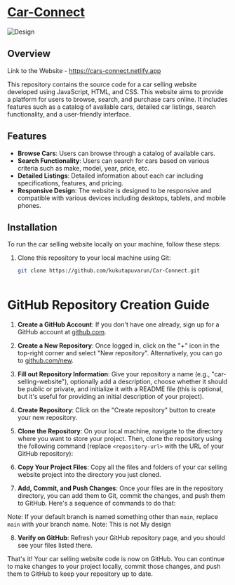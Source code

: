 # [Car-Connect](https://cars-connect.netlify.app)

![Design](https://github.com/kukutapuvarun/Car-Connect/assets/96646685/b7a26536-5d65-4fbc-a288-365bd667d4f8)


## Overview

Link to the Website - https://cars-connect.netlify.app

This repository contains the source code for a car selling website developed using JavaScript, HTML, and CSS. This website aims to provide a platform for users to browse, search, and purchase cars online. It includes features such as a catalog of available cars, detailed car listings, search functionality, and a user-friendly interface.

## Features

- **Browse Cars**: Users can browse through a catalog of available cars.
- **Search Functionality**: Users can search for cars based on various criteria such as make, model, year, price, etc.
- **Detailed Listings**: Detailed information about each car including specifications, features, and pricing.
- **Responsive Design**: The website is designed to be responsive and compatible with various devices including desktops, tablets, and mobile phones.

## Installation

To run the car selling website locally on your machine, follow these steps:

1. Clone this repository to your local machine using Git:

   ```bash
   git clone https://github.com/kukutapuvarun/Car-Connect.git



# GitHub Repository Creation Guide

1. **Create a GitHub Account**: If you don't have one already, sign up for a GitHub account at [github.com](https://github.com/).

2. **Create a New Repository**: Once logged in, click on the "+" icon in the top-right corner and select "New repository". Alternatively, you can go to [github.com/new](https://github.com/new).

3. **Fill out Repository Information**: Give your repository a name (e.g., "car-selling-website"), optionally add a description, choose whether it should be public or private, and initialize it with a README file (this is optional, but it's useful for providing an initial description of your project).

4. **Create Repository**: Click on the "Create repository" button to create your new repository.

5. **Clone the Repository**: On your local machine, navigate to the directory where you want to store your project. Then, clone the repository using the following command (replace `<repository-url>` with the URL of your GitHub repository):


6. **Copy Your Project Files**: Copy all the files and folders of your car selling website project into the directory you just cloned.

7. **Add, Commit, and Push Changes**: Once your files are in the repository directory, you can add them to Git, commit the changes, and push them to GitHub. Here's a sequence of commands to do that:


Note: If your default branch is named something other than `main`, replace `main` with your branch name.
Note: This is not My design

8. **Verify on GitHub**: Refresh your GitHub repository page, and you should see your files listed there.

That's it! Your car selling website code is now on GitHub. You can continue to make changes to your project locally, commit those changes, and push them to GitHub to keep your repository up to date.



